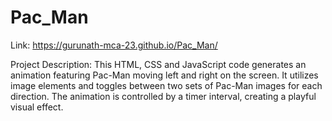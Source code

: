 # Pac_Man

Link: https://gurunath-mca-23.github.io/Pac_Man/

Project Description:
This HTML, CSS and JavaScript code generates an animation featuring Pac-Man moving left and right on the screen. It utilizes image elements and toggles between two sets of Pac-Man images for each direction. The animation is controlled by a timer interval, creating a playful visual effect.
